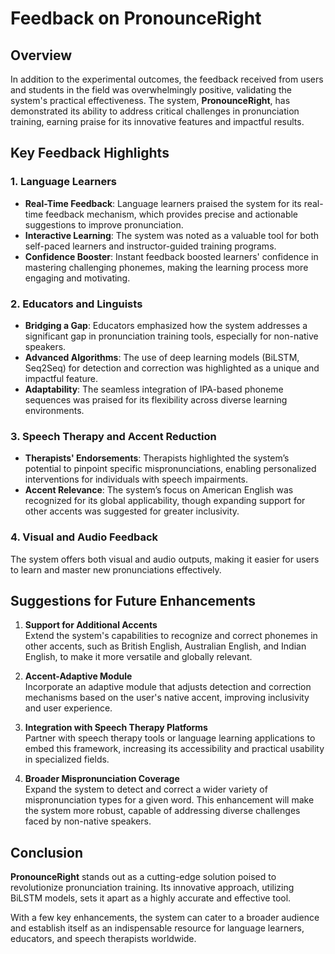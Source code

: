 
# Feedback on **PronounceRight**

## Overview
In addition to the experimental outcomes, the feedback received from users and students in the field was overwhelmingly positive, validating the system's 
practical effectiveness. The system, **PronounceRight**, has demonstrated its ability to address critical challenges in pronunciation training, earning praise
for its innovative features and impactful results.

## Key Feedback Highlights
### 1. **Language Learners**
- **Real-Time Feedback**: Language learners praised the system for its real-time feedback mechanism, which provides precise and actionable suggestions to improve pronunciation.  
- **Interactive Learning**: The system was noted as a valuable tool for both self-paced learners and instructor-guided training programs.  
- **Confidence Booster**: Instant feedback boosted learners' confidence in mastering challenging phonemes, making the learning process more engaging and motivating.  

### 2. **Educators and Linguists**
- **Bridging a Gap**: Educators emphasized how the system addresses a significant gap in pronunciation training tools, especially for non-native speakers.  
- **Advanced Algorithms**: The use of deep learning models (BiLSTM, Seq2Seq)  for detection and correction was highlighted as a unique and impactful feature.  
- **Adaptability**: The seamless integration of IPA-based phoneme sequences was praised for its flexibility across diverse learning environments.

### 3. **Speech Therapy and Accent Reduction**
- **Therapists' Endorsements**: Therapists highlighted the system’s potential to pinpoint specific mispronunciations, enabling personalized interventions for individuals with speech impairments.  
- **Accent Relevance**: The system’s focus on American English was recognized for its global applicability, though expanding support for other accents was suggested for greater inclusivity. 

### 4. **Visual and Audio Feedback**
The system offers both visual and audio outputs, making it easier for users to learn and master new pronunciations effectively.

## Suggestions for Future Enhancements
1. **Support for Additional Accents**  
   Extend the system's capabilities to recognize and correct phonemes in other accents, such as British English, Australian English, and Indian English, to make it more versatile and globally relevant.

2. **Accent-Adaptive Module**  
   Incorporate an adaptive module that adjusts detection and correction mechanisms based on the user's native accent, improving inclusivity and user experience.

3. **Integration with Speech Therapy Platforms**  
   Partner with speech therapy tools or language learning applications to embed this framework, increasing its accessibility and practical usability in specialized fields.

4. **Broader Mispronunciation Coverage**  
   Expand the system to detect and correct a wider variety of mispronunciation types for a given word. This enhancement will make the system more robust, capable of addressing diverse challenges faced by non-native speakers.



## Conclusion
**PronounceRight** stands out as a cutting-edge solution poised to revolutionize pronunciation training. Its innovative approach, utilizing BiLSTM models, sets it apart as a highly accurate and effective tool.  

With a few key enhancements, the system can cater to a broader audience and establish itself as an indispensable resource for language learners, educators, and speech therapists worldwide.

